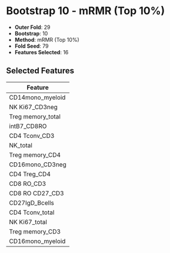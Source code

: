 # Bootstrap 10 - mRMR (Top 10%)

- **Outer Fold**: 29
- **Bootstrap**: 10
- **Method**: mRMR (Top 10%)
- **Fold Seed**: 79
- **Features Selected**: 16

## Selected Features

| Feature |
|---------|
| CD14mono_myeloid |
| NK Ki67_CD3neg |
| Treg memory_total |
| intB7_CD8RO |
| CD4 Tconv_CD3 |
| NK_total |
| Treg memory_CD4 |
| CD16mono_CD3neg |
| CD4 Treg_CD4 |
| CD8 RO_CD3 |
| CD8 RO CD27_CD3 |
| CD27IgD_Bcells |
| CD4 Tconv_total |
| NK Ki67_total |
| Treg memory_CD3 |
| CD16mono_myeloid |
